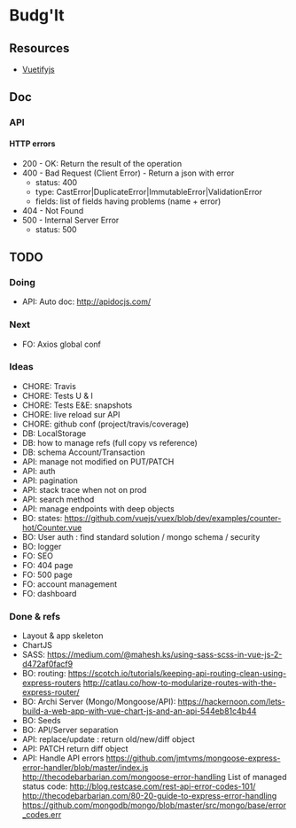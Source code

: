# Budg'It

## Resources

- [Vuetifyjs](https://vuetifyjs.com)

## Doc

### API

#### HTTP errors
- 200 - OK: Return the result of the operation
- 400 - Bad Request (Client Error) - Return a json with error
  - status: 400
  - type: CastError|DuplicateError|ImmutableError|ValidationError
  - fields: list of fields having problems (name + error)
- 404 - Not Found
- 500 - Internal Server Error
  - status: 500
  
## TODO

### Doing
- API: Auto doc: http://apidocjs.com/

### Next
- FO: Axios global conf

### Ideas
- CHORE: Travis
- CHORE: Tests U & I
- CHORE: Tests E&E: snapshots
- CHORE: live reload sur API
- CHORE: github conf (project/travis/coverage)
- DB: LocalStorage
- DB: how to manage refs (full copy vs reference)
- DB: schema Account/Transaction
- API: manage not modified on PUT/PATCH
- API: auth
- API: pagination
- API: stack trace when not on prod
- API: search method
- API: manage endpoints with deep objects
- BO: states: https://github.com/vuejs/vuex/blob/dev/examples/counter-hot/Counter.vue
- BO: User auth : find standard solution / mongo schema / security 
- BO: logger
- FO: SEO
- FO: 404 page
- FO: 500 page
- FO: account management 
- FO: dashboard

### Done & refs
- Layout & app skeleton
- ChartJS
- SASS: https://medium.com/@mahesh.ks/using-sass-scss-in-vue-js-2-d472af0facf9
- BO: routing: 
  https://scotch.io/tutorials/keeping-api-routing-clean-using-express-routers
  http://catlau.co/how-to-modularize-routes-with-the-express-router/
- BO: Archi Server (Mongo/Mongoose/API): https://hackernoon.com/lets-build-a-web-app-with-vue-chart-js-and-an-api-544eb81c4b44
- BO: Seeds
- BO: API/Server separation
- API: replace/update : return old/new/diff object
- API: PATCH return diff object
- API: Handle API errors
  https://github.com/jmtvms/mongoose-express-error-handler/blob/master/index.js
  http://thecodebarbarian.com/mongoose-error-handling
  List of managed status code: 
  http://blog.restcase.com/rest-api-error-codes-101/
  http://thecodebarbarian.com/80-20-guide-to-express-error-handling
  https://github.com/mongodb/mongo/blob/master/src/mongo/base/error_codes.err
